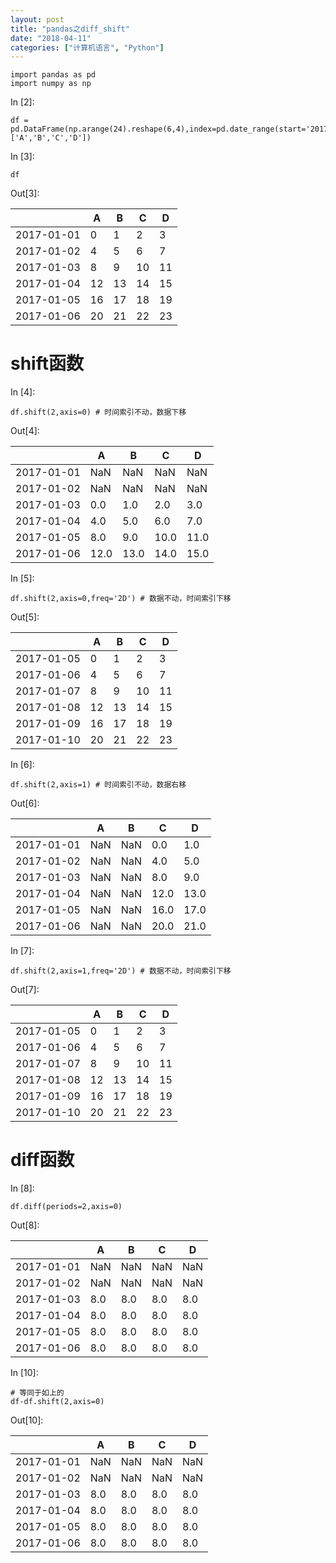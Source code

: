 ```yaml
---
layout: post
title: "pandas之diff_shift"
date: "2018-04-11"
categories: ["计算机语言", "Python"]
---
```


```
import pandas as pd
import numpy as np

```

In \[2\]:

```
df = pd.DataFrame(np.arange(24).reshape(6,4),index=pd.date_range(start='20170101',periods=6),columns=['A','B','C','D'])  

```

In \[3\]:

```
df

```

Out\[3\]:

|  | A | B | C | D |
| --- | --- | --- | --- | --- |
| 2017-01-01 | 0 | 1 | 2 | 3 |
| 2017-01-02 | 4 | 5 | 6 | 7 |
| 2017-01-03 | 8 | 9 | 10 | 11 |
| 2017-01-04 | 12 | 13 | 14 | 15 |
| 2017-01-05 | 16 | 17 | 18 | 19 |
| 2017-01-06 | 20 | 21 | 22 | 23 |

# shift函数

In \[4\]:

```
df.shift(2,axis=0) # 时间索引不动，数据下移

```

Out\[4\]:

|  | A | B | C | D |
| --- | --- | --- | --- | --- |
| 2017-01-01 | NaN | NaN | NaN | NaN |
| 2017-01-02 | NaN | NaN | NaN | NaN |
| 2017-01-03 | 0.0 | 1.0 | 2.0 | 3.0 |
| 2017-01-04 | 4.0 | 5.0 | 6.0 | 7.0 |
| 2017-01-05 | 8.0 | 9.0 | 10.0 | 11.0 |
| 2017-01-06 | 12.0 | 13.0 | 14.0 | 15.0 |

In \[5\]:

```
df.shift(2,axis=0,freq='2D') # 数据不动，时间索引下移

```

Out\[5\]:

|  | A | B | C | D |
| --- | --- | --- | --- | --- |
| 2017-01-05 | 0 | 1 | 2 | 3 |
| 2017-01-06 | 4 | 5 | 6 | 7 |
| 2017-01-07 | 8 | 9 | 10 | 11 |
| 2017-01-08 | 12 | 13 | 14 | 15 |
| 2017-01-09 | 16 | 17 | 18 | 19 |
| 2017-01-10 | 20 | 21 | 22 | 23 |

In \[6\]:

```
df.shift(2,axis=1) # 时间索引不动，数据右移

```

Out\[6\]:

|  | A | B | C | D |
| --- | --- | --- | --- | --- |
| 2017-01-01 | NaN | NaN | 0.0 | 1.0 |
| 2017-01-02 | NaN | NaN | 4.0 | 5.0 |
| 2017-01-03 | NaN | NaN | 8.0 | 9.0 |
| 2017-01-04 | NaN | NaN | 12.0 | 13.0 |
| 2017-01-05 | NaN | NaN | 16.0 | 17.0 |
| 2017-01-06 | NaN | NaN | 20.0 | 21.0 |

In \[7\]:

```
df.shift(2,axis=1,freq='2D') # 数据不动，时间索引下移

```

Out\[7\]:

|  | A | B | C | D |
| --- | --- | --- | --- | --- |
| 2017-01-05 | 0 | 1 | 2 | 3 |
| 2017-01-06 | 4 | 5 | 6 | 7 |
| 2017-01-07 | 8 | 9 | 10 | 11 |
| 2017-01-08 | 12 | 13 | 14 | 15 |
| 2017-01-09 | 16 | 17 | 18 | 19 |
| 2017-01-10 | 20 | 21 | 22 | 23 |

# diff函数

In \[8\]:

```
df.diff(periods=2,axis=0)  

```

Out\[8\]:

|  | A | B | C | D |
| --- | --- | --- | --- | --- |
| 2017-01-01 | NaN | NaN | NaN | NaN |
| 2017-01-02 | NaN | NaN | NaN | NaN |
| 2017-01-03 | 8.0 | 8.0 | 8.0 | 8.0 |
| 2017-01-04 | 8.0 | 8.0 | 8.0 | 8.0 |
| 2017-01-05 | 8.0 | 8.0 | 8.0 | 8.0 |
| 2017-01-06 | 8.0 | 8.0 | 8.0 | 8.0 |

In \[10\]:

```
# 等同于如上的
df-df.shift(2,axis=0)

```

Out\[10\]:

|  | A | B | C | D |
| --- | --- | --- | --- | --- |
| 2017-01-01 | NaN | NaN | NaN | NaN |
| 2017-01-02 | NaN | NaN | NaN | NaN |
| 2017-01-03 | 8.0 | 8.0 | 8.0 | 8.0 |
| 2017-01-04 | 8.0 | 8.0 | 8.0 | 8.0 |
| 2017-01-05 | 8.0 | 8.0 | 8.0 | 8.0 |
| 2017-01-06 | 8.0 | 8.0 | 8.0 | 8.0 |
